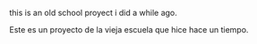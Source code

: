 this is an old school proyect i did a while ago.


Este es un proyecto de la vieja escuela que hice hace un tiempo.
